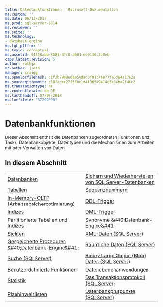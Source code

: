```yaml
---
title: Datenbankfunktionen | Microsoft-Dokumentation
ms.custom: ''
ms.date: 06/13/2017
ms.prod: sql-server-2014
ms.reviewer: ''
ms.suite: ''
ms.technology:
- database-engine
ms.tgt_pltfrm: ''
ms.topic: conceptual
ms.assetid: 04518abb-8581-47c8-a601-ee9136c3c0eb
caps.latest.revision: 5
author: rothja
ms.author: jroth
manager: craigg
ms.openlocfilehash: d1f3b7908e0ea58dad3f91b7a877fe5d64a1762a
ms.sourcegitcommit: c18fadce27f330e1d4f36549414e5c84ba2f46c2
ms.translationtype: MT
ms.contentlocale: de-DE
ms.lasthandoff: 07/02/2018
ms.locfileid: "37292690"
---
```

# <a name="database-features"></a>Datenbankfunktionen
  Dieser Abschnitt enthält die Datenbanken zugeordneten Funktionen und Tasks, Datenbankobjekte, Datentypen und die Mechanismen zum Arbeiten mit oder Verwalten von Daten.  
  
## <a name="in-this-section"></a>In diesem Abschnitt  
  
|||
|--|--|
|[Datenbanken](databases/databases.md)|[Sichern und Wiederherstellen von SQL Server-Datenbanken](backup-restore/back-up-and-restore-of-sql-server-databases.md)|  
|[Tabellen](tables/tables.md)|[Sequenznummern](sequence-numbers/sequence-numbers.md)|[Massenimport und -export von Daten &#40;SQL Server&#41;](import-export/bulk-import-and-export-of-data-sql-server.md)|  
|[In-Memory-OLTP &#40;Arbeitsspeicheroptimierung&#41;](in-memory-oltp/in-memory-oltp-in-memory-optimization.md)|[DDL-Trigger](triggers/ddl-triggers.md)|[Data Compression](data-compression/data-compression.md) (Datenkomprimierung)|  
|[Indizes](indexes/indexes.md)|[DML-Trigger](triggers/dml-triggers.md)|[OLE-Automatisierungsobjekte in Transact-SQL](stored-procedures/ole-automation-objects-in-transact-sql.md)|  
|[Partitionierte Tabellen und Indizes](partitions/partitioned-tables-and-indexes.md)|[Synonyme &amp;#40;Datenbank-Engine&amp;#41;](synonyms/synonyms-database-engine.md)|[Ereignisbenachrichtigungen](service-broker/event-notifications.md)|  
|[Sichten](views/views.md)|[XML-Daten &#40;SQL Server&#41;](xml/xml-data-sql-server.md)|[Überwachen und Optimieren der Leistung](performance/monitor-and-tune-for-performance.md)|  
|[Gespeicherte Prozeduren &amp;#40;Datenbank-Engine&amp;#41;](stored-procedures/stored-procedures-database-engine.md)|[Räumliche Daten &#40;SQL Server&#41;](spatial/spatial-data-sql-server.md)||  
|[Suche &#40;SQLServer&#41;](../database-engine/search-sql-server.md)|[Binary Large Object &#40;Blob&#41; Daten &#40;SQL Server&#41;](blob/binary-large-object-blob-data-sql-server.md)||  
|[Benutzerdefinierte Funktionen](user-defined-functions/user-defined-functions.md)|[Datenebenenanwendungen](data-tier-applications/data-tier-applications.md)||  
|[Statistik](statistics/statistics.md)|[Das Transaktionsprotokoll &#40;SQL Server&#41;](logs/the-transaction-log-sql-server.md)||  
|[Planhinweislisten](performance/plan-guides.md)|[Datenbankprüfpunkte &#40;SQLServer&#41;](logs/database-checkpoints-sql-server.md)||  
  
  
